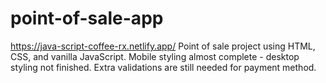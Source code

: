 # point-of-sale-app
https://java-script-coffee-rx.netlify.app/
Point of sale project using HTML, CSS, and vanilla JavaScript.
Mobile styling almost complete - desktop styling not finished. 
Extra validations are still needed for payment method.
